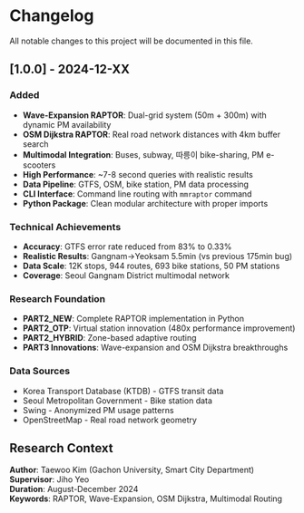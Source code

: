 # Changelog

All notable changes to this project will be documented in this file.

## [1.0.0] - 2024-12-XX

### Added
-  **Wave-Expansion RAPTOR**: Dual-grid system (50m + 300m) with dynamic PM availability
-  **OSM Dijkstra RAPTOR**: Real road network distances with 4km buffer search  
- **Multimodal Integration**: Buses, subway, 따릉이 bike-sharing, PM e-scooters
- **High Performance**: ~7-8 second queries with realistic results
- **Data Pipeline**: GTFS, OSM, bike station, PM data processing
- **CLI Interface**: Command line routing with `mmraptor` command
- **Python Package**: Clean modular architecture with proper imports

### Technical Achievements
- **Accuracy**: GTFS error rate reduced from 83% to 0.33%
- **Realistic Results**: Gangnam→Yeoksam 5.5min (vs previous 175min bug)
- **Data Scale**: 12K stops, 944 routes, 693 bike stations, 50 PM stations
- **Coverage**: Seoul Gangnam District multimodal network

### Research Foundation  
- **PART2_NEW**: Complete RAPTOR implementation in Python
- **PART2_OTP**: Virtual station innovation (480x performance improvement)
- **PART2_HYBRID**: Zone-based adaptive routing 
- **PART3 Innovations**: Wave-expansion and OSM Dijkstra breakthroughs

### Data Sources
- Korea Transport Database (KTDB) - GTFS transit data
- Seoul Metropolitan Government - Bike station data
- Swing - Anonymized PM usage patterns  
- OpenStreetMap - Real road network geometry

## Research Context

**Author**: Taewoo Kim (Gachon University, Smart City Department)  
**Supervisor**: Jiho Yeo  
**Duration**: August-December 2024  
**Keywords**: RAPTOR, Wave-Expansion, OSM Dijkstra, Multimodal Routing
